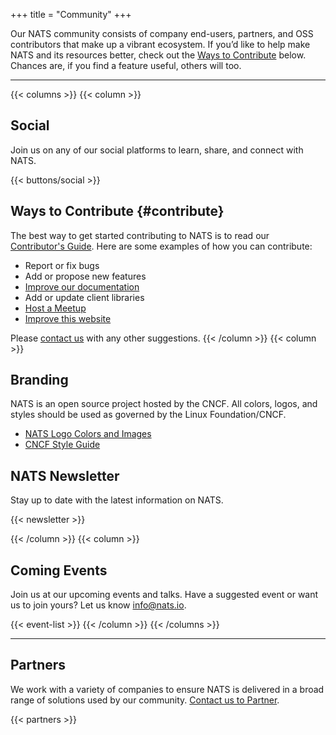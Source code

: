 +++
title = "Community"
+++

Our NATS community consists of company end-users, partners, and OSS contributors that make up a vibrant ecosystem.
If you’d like to help make NATS and its resources better, check out the [Ways to Contribute](#contribute) below. Chances are, if you find a feature useful, others will too.

---
{{< columns >}}
{{< column >}}
## Social

Join us on any of our social platforms to learn, share, and connect with NATS.


{{< buttons/social >}}


## Ways to Contribute {#contribute}

The best way to get started contributing to NATS is to read our [Contributor's Guide](/contributing). Here are some examples of how you can contribute:

* Report or fix bugs
* Add or propose new features
* [Improve our documentation](https://github.com/nats-io/nats-site#adding-documentation)
* Add or update client libraries
* <a href="mailto:info@nats.io?subject=Host a NATS MeetUp">Host a Meetup</a>
* [Improve this website](https://github.com/nats-io/nats-site)

Please [contact us](mailto:info@nats.io) with any other suggestions.
{{< /column >}}
{{< column >}}

## Branding

NATS is an open source project hosted by the CNCF. All colors, logos, and styles should be used as governed by the Linux Foundation/CNCF.

* [NATS Logo Colors and Images](https://cncf-branding.netlify.app/projects/nats/)
* [CNCF Style Guide](https://github.com/cncf/artwork#cncf-brand-guidelines)

## NATS Newsletter

Stay up to date with the latest information on NATS.


{{< newsletter >}}


{{< /column >}}
{{< column >}}


## Coming Events

Join us at our upcoming events and talks. Have a suggested event or want us to join yours? Let us know [info@nats.io](mailto:info@nats.io).

{{< event-list >}}
{{< /column >}}
{{< /columns >}}

---

## Partners

We work with a variety of companies to ensure NATS is delivered in a broad range of solutions used by our community. [Contact us to Partner](mailto:info@nats.io?Subject=Partner%20inquiry).

{{< partners >}}
